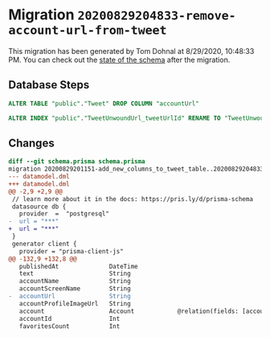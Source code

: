 # Migration `20200829204833-remove-account-url-from-tweet`

This migration has been generated by Tom Dohnal at 8/29/2020, 10:48:33 PM.
You can check out the [state of the schema](./schema.prisma) after the migration.

## Database Steps

```sql
ALTER TABLE "public"."Tweet" DROP COLUMN "accountUrl"

ALTER INDEX "public"."TweetUnwoundUrl_tweetUrlId" RENAME TO "TweetUnwoundUrl_tweetUrlId_unique"
```

## Changes

```diff
diff --git schema.prisma schema.prisma
migration 20200829201151-add_new_columns_to_tweet_table..20200829204833-remove-account-url-from-tweet
--- datamodel.dml
+++ datamodel.dml
@@ -2,9 +2,9 @@
 // learn more about it in the docs: https://pris.ly/d/prisma-schema
 datasource db {
   provider  =  "postgresql"
-  url = "***"
+  url = "***"
 }
 generator client {
   provider = "prisma-client-js"
@@ -132,9 +132,8 @@
   publishedAt              DateTime
   text                     String
   accountName              String
   accountScreenName        String
-  accountUrl               String
   accountProfileImageUrl   String
   account                  Account            @relation(fields: [accountId], references: [id])
   accountId                Int
   favoritesCount           Int
```


